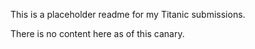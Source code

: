 This is a placeholder readme for my Titanic submissions.

There is no content here as of this canary.
